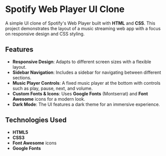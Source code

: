# Spotify Web Player UI Clone

A simple UI clone of Spotify's Web Player built with **HTML** and **CSS**. This project demonstrates the layout of a music streaming web app with a focus on responsive design and CSS styling.

## Features

- **Responsive Design**: Adapts to different screen sizes with a flexible layout.
- **Sidebar Navigation**: Includes a sidebar for navigating between different sections.
- **Music Player Controls**: A fixed music player at the bottom with controls such as play, pause, next, and volume.
- **Custom Fonts & Icons**: Uses **Google Fonts** (Montserrat) and **Font Awesome** icons for a modern look.
- **Dark Mode**: The UI features a dark theme for an immersive experience.

## Technologies Used

- **HTML5**
- **CSS3**
- **Font Awesome** icons
- **Google Fonts**